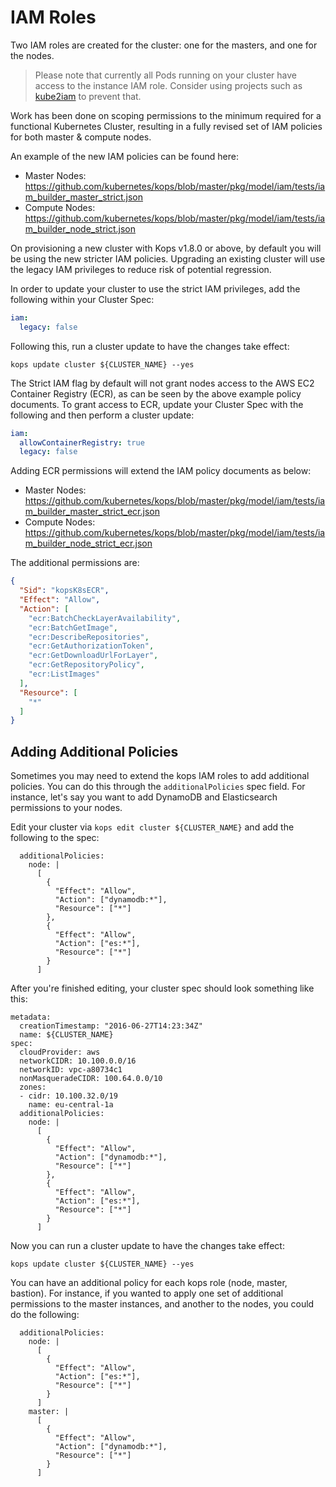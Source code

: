 # IAM Roles

Two IAM roles are created for the cluster: one for the masters, and one for the nodes.

> Please note that currently all Pods running on your cluster have access to the instance IAM role.
> Consider using projects such as [kube2iam](https://github.com/jtblin/kube2iam) to prevent that.

Work has been done on scoping permissions to the minimum required for a functional Kubernetes Cluster, resulting in a fully revised set of IAM policies for both master & compute nodes.

An example of the new IAM policies can be found here:
- Master Nodes: https://github.com/kubernetes/kops/blob/master/pkg/model/iam/tests/iam_builder_master_strict.json
- Compute Nodes: https://github.com/kubernetes/kops/blob/master/pkg/model/iam/tests/iam_builder_node_strict.json

On provisioning a new cluster with Kops v1.8.0 or above, by default you will be using the new stricter IAM policies. Upgrading an existing cluster will use the legacy IAM privileges to reduce risk of potential regression.

In order to update your cluster to use the strict IAM privileges, add the following within your Cluster Spec:
```yaml
iam:
  legacy: false
```

Following this, run a cluster update to have the changes take effect:

```
kops update cluster ${CLUSTER_NAME} --yes
```

The Strict IAM flag by default will not grant nodes access to the AWS EC2 Container Registry (ECR), as can be seen by the above example policy documents. To grant access to ECR, update your Cluster Spec with the following and then perform a cluster update:
```yaml
iam:
  allowContainerRegistry: true
  legacy: false
```

Adding ECR permissions will extend the IAM policy documents as below:
- Master Nodes: https://github.com/kubernetes/kops/blob/master/pkg/model/iam/tests/iam_builder_master_strict_ecr.json
- Compute Nodes: https://github.com/kubernetes/kops/blob/master/pkg/model/iam/tests/iam_builder_node_strict_ecr.json

The additional permissions are:
```json
{
  "Sid": "kopsK8sECR",
  "Effect": "Allow",
  "Action": [
    "ecr:BatchCheckLayerAvailability",
    "ecr:BatchGetImage",
    "ecr:DescribeRepositories",
    "ecr:GetAuthorizationToken",
    "ecr:GetDownloadUrlForLayer",
    "ecr:GetRepositoryPolicy",
    "ecr:ListImages"
  ],
  "Resource": [
    "*"
  ]
}
```


## Adding Additional Policies

Sometimes you may need to extend the kops IAM roles to add additional policies. You can do this
through the `additionalPolicies` spec field. For instance, let's say you want
to add DynamoDB and Elasticsearch permissions to your nodes.

Edit your cluster via `kops edit cluster ${CLUSTER_NAME}` and add the following to the spec:

```
  additionalPolicies:
    node: |
      [
        {
          "Effect": "Allow",
          "Action": ["dynamodb:*"],
          "Resource": ["*"]
        },
        {
          "Effect": "Allow",
          "Action": ["es:*"],
          "Resource": ["*"]
        }
      ]
```

After you're finished editing, your cluster spec should look something like this:

```
metadata:
  creationTimestamp: "2016-06-27T14:23:34Z"
  name: ${CLUSTER_NAME}
spec:
  cloudProvider: aws
  networkCIDR: 10.100.0.0/16
  networkID: vpc-a80734c1
  nonMasqueradeCIDR: 100.64.0.0/10
  zones:
  - cidr: 10.100.32.0/19
    name: eu-central-1a
  additionalPolicies:
    node: |
      [
        {
          "Effect": "Allow",
          "Action": ["dynamodb:*"],
          "Resource": ["*"]
        },
        {
          "Effect": "Allow",
          "Action": ["es:*"],
          "Resource": ["*"]
        }
      ]
```

Now you can run a cluster update to have the changes take effect:

```
kops update cluster ${CLUSTER_NAME} --yes
```

You can have an additional policy for each kops role (node, master, bastion). For instance, if you wanted to apply one set of additional permissions to the master instances, and another to the nodes, you could do the following:

```
  additionalPolicies:
    node: |
      [
        {
          "Effect": "Allow",
          "Action": ["es:*"],
          "Resource": ["*"]
        }
      ]
    master: |
      [
        {
          "Effect": "Allow",
          "Action": ["dynamodb:*"],
          "Resource": ["*"]
        }
      ]
```
